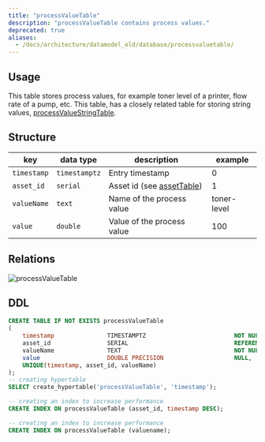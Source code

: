 ```yaml
---
title: "processValueTable"
description: "processValueTable contains process values."
deprecated: true
aliases:
  - /docs/architecture/datamodel_old/database/processvaluetable/
---
```


## Usage

This table stores process values, for example toner level of a printer, flow rate of a pump, etc.
This table, has a closely related table for storing string values, [processValueStringTable](/docs/architecture/datamodel/database/processvaluestringtable).

## Structure

| key         | data type     | description                                | example     |
|-------------|---------------|--------------------------------------------|-------------|
| `timestamp` | `timestamptz` | Entry timestamp                            | 0           |
| `asset_id`  | `serial`      | Asset id (see [assetTable](/docs/architecture/datamodel/database/assettable)) | 1           |
| `valueName` | `text`        | Name of the process value                  | toner-level |
| `value`     | `double`      | Value of the process value                 | 100         |


## Relations

![processValueTable](/images/architecture/datamodel/database/processvaluetable.png)

## DDL
```sql
CREATE TABLE IF NOT EXISTS processValueTable
(
    timestamp               TIMESTAMPTZ                         NOT NULL,
    asset_id                SERIAL                              REFERENCES assetTable (id),
    valueName               TEXT                                NOT NULL,
    value                   DOUBLE PRECISION                    NULL,
    UNIQUE(timestamp, asset_id, valueName)
);
-- creating hypertable
SELECT create_hypertable('processValueTable', 'timestamp');

-- creating an index to increase performance
CREATE INDEX ON processValueTable (asset_id, timestamp DESC);

-- creating an index to increase performance
CREATE INDEX ON processValueTable (valuename);
```
